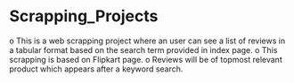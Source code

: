 # Scrapping_Projects
o This is a web scrapping project where an user can see a list of reviews in a tabular format based on the search term provided in index page.
o This scrapping is based on Flipkart page.
o Reviews will be of topmost relevant product which appears after a keyword search.
